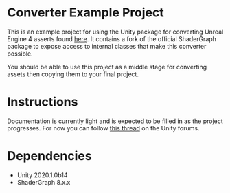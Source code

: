 # Converter Example Project
This is an example project for using the Unity package for converting Unreal Engine 4 asserts found [here](https://github.com/iainmckay/com.jollysamurai.unrealengine4-import). It contains a fork of the official ShaderGraph package to expose access to internal classes that make this converter possible.

You should be able to use this project as a middle stage for converting assets then copying them to your final project.

# Instructions
Documentation is currently light and is expected to be filled in as the project progresses. For now you can follow [this thread](https://forum.unity.com/threads/wip-tool-for-converting-ue4-materials-to-shadergraph.771854) on the Unity forums.

# Dependencies
 - Unity 2020.1.0b14
 - ShaderGraph 8.x.x
